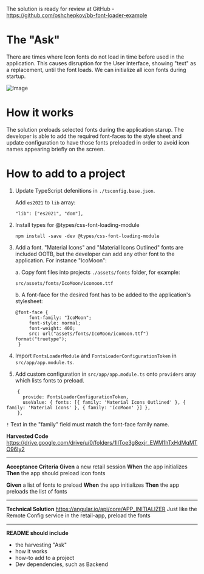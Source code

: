The solution is ready for review at GitHub - https://github.com/oshchepkov/bb-font-loader-example


# The "Ask"
There are times where Icon fonts do not load in time before used in the application. This causes disruption for the User Interface, showing "text" as a replacement, until the font loads. We can initialize all icon fonts during startup. 

![Image](./readme/)

# How it works
The solution preloads selected fonts during the application starup. The developer is able to add the required font-faces to the style sheet and update configuration to have those fonts preloaded in order to avoid icon names appearing briefly on the screen.  

# How to add to a project

1. Update TypeScript defenitions in `./tsconfig.base.json`.
   
   Add `es2021` to `lib` array:

   ```
   "lib": ["es2021", "dom"],
   ```
2. Install types for @types/css-font-loading-module

    `npm install -save -dev @types/css-font-loading-module`

3. Add a font. "Material Icons" and "Material Icons Outlined" fonts are included OOTB, but the developer can add any other font to the application. For instance "IcoMoon":

    a. Copy font files into projects `./assets/fonts` folder, for example:

    `src/assets/fonts/IcoMoon/icomoon.ttf `

    b. A font-face for the desired font has to be added to the application's stylesheet:
   
   ```
   @font-face {
        font-family: "IcoMoon";
        font-style: normal;
        font-weight: 400;
        src: url("assets/fonts/IcoMoon/icomoon.ttf") format("truetype");
    }
    ```

4. Import `FontsLoaderModule` and `FontsLoaderConfigurationToken` in `src/app/app.module.ts`.

5. Add custom configuration in `src/app/app.module.ts` onto `providers` aray which lists fonts to preload.

```
    {
      provide: FontsLoaderConfigurationToken,
      useValue: { fonts: [{ family: 'Material Icons Outlined' }, { family: 'Material Icons' }, { family: 'IcoMoon' }] },
    },
```

`!` Text in the "family" field must match the font-face family name.


**Harvested Code**
https://drive.google.com/drive/u/0/folders/1IlToe3g8exjr_EWM1hTxHdMqMTO96Iy2

------

**Acceptance Criteria**
**Given** a new retail session
**When** the app initializes
**Then** the app should preload icon fonts

**Given** a list of fonts to preload 
**When** the app initializes
**Then** the app preloads the list of fonts

------

**Technical Solution**
https://angular.io/api/core/APP_INITIALIZER
Just like the Remote Config service in the retail-app, preload the fonts


---
**README should include**

- the harvesting "Ask"
- how it works 
- how-to add to a project
- Dev dependencies, such as Backend 